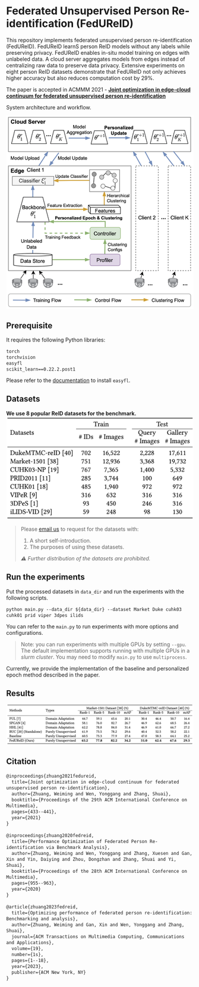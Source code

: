 # Federated Unsupervised Person Re-identification (FedUReID)

This repository implements federated unsupervised person re-identification (FedUReID). FedUReID learnS person ReID models without any labels while preserving privacy. FedUReID enables in-situ model training on edges with unlabeled data. A cloud server aggregates models from edges instead of centralizing raw data to preserve data privacy. Extensive experiments on eight person ReID datasets demonstrate that FedUReID not only achieves higher accuracy but also reduces computation cost by 29%.

The paper is accepted in ACMMM 2021 - **[Joint optimization in edge-cloud continuum for federated unsupervised person re-identification](https://arxiv.org/abs/2108.06493)**

System architecture and workflow.

<img src="images/fedureid.png" width="700">

## Prerequisite

It requires the following Python libraries:
```
torch
torchvision
easyfl
scikit_learn==0.22.2.post1
```

Please refer to the [documentation](https://easyfl.readthedocs.io/en/latest/get_started.html#installation) to install `easyfl`.

## Datasets

**We use 8 popular ReID datasets for the benchmark.**
<img src="images/datasets.png" width="700">

>
> Please [email us](weiming001@e.ntu.edu.sg) to request for the datasets with:
> 1. A short self-introduction.
> 2. The purposes of using these datasets.
>
> *⚠️ Further distribution of the datasets are prohibited.*

## Run the experiments

Put the processed datasets in `data_dir` and run the experiments with the following scripts.

```
python main.py --data_dir ${data_dir} --dataset Market Duke cuhk03 cuhk01 prid viper 3dpes ilids
```

You can refer to the `main.py` to run experiments with more options and configurations.

> Note: you can run experiments with multiple GPUs by setting `--gpu`. The default implementation supports running with multiple GPUs in a _slurm cluster_. You may need to modify `main.py` to use `multiprocess`.

Currently, we provide the implementation of the baseline and personalized epoch method described in the paper. 

## Results

<img src="images/results.png" width="700">


## Citation
```
@inproceedings{zhuang2021fedureid,
  title={Joint optimization in edge-cloud continuum for federated unsupervised person re-identification},
  author={Zhuang, Weiming and Wen, Yonggang and Zhang, Shuai},
  booktitle={Proceedings of the 29th ACM International Conference on Multimedia},
  pages={433--441},
  year={2021}
}

@inproceedings{zhuang2020fedreid,
  title={Performance Optimization of Federated Person Re-identification via Benchmark Analysis},
  author={Zhuang, Weiming and Wen, Yonggang and Zhang, Xuesen and Gan, Xin and Yin, Daiying and Zhou, Dongzhan and Zhang, Shuai and Yi, Shuai},
  booktitle={Proceedings of the 28th ACM International Conference on Multimedia},
  pages={955--963},
  year={2020}
}

@article{zhuang2023fedreid,
  title={Optimizing performance of federated person re-identification: Benchmarking and analysis},
  author={Zhuang, Weiming and Gan, Xin and Wen, Yonggang and Zhang, Shuai},
  journal={ACM Transactions on Multimedia Computing, Communications and Applications},
  volume={19},
  number={1s},
  pages={1--18},
  year={2023},
  publisher={ACM New York, NY}
}
```

